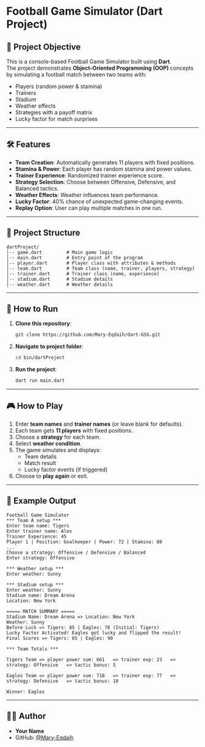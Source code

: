 # Football Game Simulator (Dart Project)

## 🎯 Project Objective
This is a console-based Football Game Simulator built using **Dart**.  
The project demonstrates **Object-Oriented Programming (OOP)** concepts by simulating a football match between two teams with:
- Players (random power & stamina)
- Trainers
- Stadium
- Weather effects
- Strategies with a payoff matrix
- Lucky factor for match surprises

---

## 🛠 Features
- **Team Creation**: Automatically generates 11 players with fixed positions.
- **Stamina & Power**: Each player has random stamina and power values.
- **Trainer Experience**: Randomized trainer experience score.
- **Strategy Selection**: Choose between Offensive, Defensive, and Balanced tactics.
- **Weather Effects**: Weather influences team performance.
- **Lucky Factor**: 40% chance of unexpected game-changing events.
- **Replay Option**: User can play multiple matches in one run.

---

## 📂 Project Structure
```
dartProject/
│-- game.dart         # Main game logic
│-- main.dart         # Entry point of the program
│-- player.dart       # Player class with attributes & methods
│-- team.dart         # Team class (name, trainer, players, strategy)
│-- trainer.dart      # Trainer class (name, experience)
│-- stadium.dart      # Stadium details
│-- weather.dart      # Weather details
```

---

## 🚀 How to Run
1. **Clone this repository**:
   ```bash
   git clone https://github.com/Mary-Eqdaih/dart-GSG.git
   ```

2. **Navigate to project folder**:
   ```bash
   cd bin/dartProject
   ```

3. **Run the project**:
   ```bash
   dart run main.dart
   ```

---

## 🎮 How to Play
1. Enter **team names** and **trainer names** (or leave blank for defaults).
2. Each team gets **11 players** with fixed positions.
3. Choose a **strategy** for each team.
4. Select **weather condition**.
5. The game simulates and displays:
   - Team details
   - Match result
   - Lucky factor events (if triggered)
6. Choose to **play again** or exit.

---

## 📌 Example Output
```
Football Game Simulator
*** Team A setup ***
Enter team name: Tigers
Enter trainer name: Alex
Trainer Experience: 45
Player 1 | Position: Goalkeeper | Power: 72 | Stamina: 80
...
Choose a strategy: Offensive / Defensive / Balanced
Enter strategy: Offensive

*** Weather setup ***
Enter weather: Sunny

*** Stadium setup ***
Enter weather: Sunny
Stadium name: Dream Arena
Location: New York

===== MATCH SUMMARY =====
Stadium Name: Dream Arena => Location: New York
Weather: Sunny
Before Luck => Tigers: 85 | Eagles: 78 (Initial: Tigers)
Lucky Factor Activated! Eagles got lucky and flipped the result!
Final Scores => Tigers: 85 | Eagles: 90

*** Team Totals ***

Tigers Team => player power sum: 661   => trainer exp: 23   => strategy: Offensive   => tactic bonus: 5

Eagles Team => player power sum: 718   => trainer exp: 77   => strategy: Defensive   => tactic bonus: 10

Winner: Eagles
```

---

## 👩‍💻 Author
- **Your Name**  
 - GitHub: [@Mary-Eqdaih](https://github.com/Mary-eqdaih)
